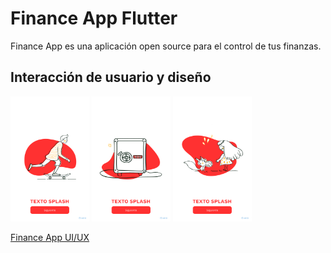 # Finance App Flutter

Finance App es una aplicación open source para el control de tus finanzas.

## Interacción de usuario y diseño

<img src="github-assets/splash-1.png" style="width: calc(100% *1/4)" height="200" />
<img src="github-assets/splash-2.png" style="width: calc(100% *1/4)" height="200" />
<img src="github-assets/splash-3.png" style="width: calc(100% *1/4)" height="200" />

[Finance App UI/UX](figma.com/file/g72TMxl6ORCx3r7a3U12lf/Untitled?node-id=3%3A512)
